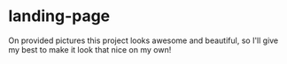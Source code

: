 # landing-page

On provided pictures this project looks awesome and beautiful, so I'll give
my best to make it look that nice on my own!
